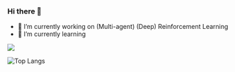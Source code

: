 ### Hi there 👋

<!--
**GoingMyWay/GoingMyWay** is a ✨ _special_ ✨ repository because its `README.md` (this file) appears on your GitHub profile.

Here are some ideas to get you started:
-->

- 🔭 I’m currently working on (Multi-agent) (Deep) Reinforcement Learning 
- 🌱 I’m currently learning 
<!-- - 👯 I’m looking to collaborate on ...
- 🤔 I’m looking for help with ...
- 💬 Ask me about ...
- 📫 How to reach me: ...
- 😄 Pronouns: ...
- ⚡ Fun fact: ... -->

![](https://github-readme-stats.vercel.app/api?username=GoingMyWay)

![Top Langs](https://github-readme-stats.vercel.app/api/top-langs/?username=GoingMyWay)
